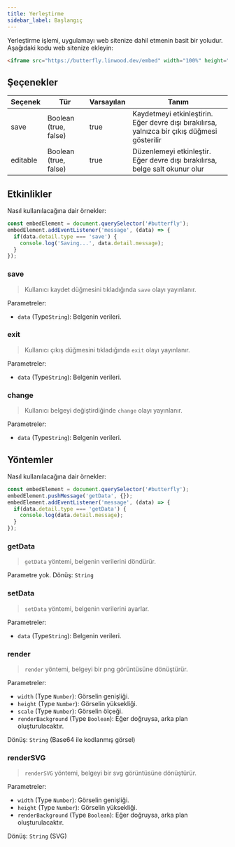 ```yaml
---
title: Yerleştirme
sidebar_label: Başlangıç
---
```


Yerleştirme işlemi, uygulamayı web sitenize dahil etmenin basit bir yoludur. Aşağıdaki kodu web sitenize ekleyin:

```html
<iframe src="https://butterfly.linwood.dev/embed" width="100%" height="500px" allowtransparency="true"></iframe>
```

## Şeçenekler

| Seçenek  | Tür                   | Varsayılan | Tanım                                                                                        |
| -------- | --------------------- | ---------- | -------------------------------------------------------------------------------------------- |
| save     | Boolean (true, false) | true       | Kaydetmeyi etkinleştirin. Eğer devre dışı bırakılırsa, yalnızca bir çıkış düğmesi gösterilir |
| editable | Boolean (true, false) | true       | Düzenlemeyi etkinleştir. Eğer devre dışı bırakılırsa, belge salt okunur olur                 |

## Etkinlikler

Nasıl kullanılacağına dair örnekler:

```javascript
const embedElement = document.querySelector('#butterfly');
embedElement.addEventListener('message', (data) => {
  if(data.detail.type === 'save') {
    console.log('Saving...', data.detail.message);
  }
});
```

### save

> Kullanıcı kaydet düğmesini tıkladığında `save` olayı yayınlanır.

Parametreler:

* `data` (Type`String`): Belgenin verileri.

### exit

> Kullanıcı çıkış düğmesini tıkladığında `exit` olayı yayınlanır.

Parametreler:

* `data` (Type`String`): Belgenin verileri.

### change

> Kullanıcı belgeyi değiştirdiğinde `change` olayı yayınlanır.

Parametreler:

* `data` (Type`String`): Belgenin verileri.

## Yöntemler

Nasıl kullanılacağına dair örnekler:

```javascript
const embedElement = document.querySelector('#butterfly');
embedElement.pushMessage('getData', {});
embedElement.addEventListener('message', (data) => {
  if(data.detail.type === 'getData') {
    console.log(data.detail.message);
  }
});
```

### getData

> `getData` yöntemi, belgenin verilerini döndürür.

Parametre yok. Dönüş: `String`

### setData

> `setData` yöntemi, belgenin verilerini ayarlar.

Parametreler:

* `data` (Type`String`): Belgenin verileri.

### render

> `render` yöntemi, belgeyi bir png görüntüsüne dönüştürür.

Parametreler:

* `width` (Type `Number`): Görselin genişliği.
* `height` (Type `Number`): Görselin yüksekliği.
* `scale` (Type `Number`): Görselin ölçeği.
* `renderBackground` (Type `Boolean`): Eğer doğruysa, arka plan oluşturulacaktır.

Dönüş: `String` (Base64 ile kodlanmış görsel)

### renderSVG

> `renderSVG` yöntemi, belgeyi bir svg görüntüsüne dönüştürür.

Parametreler:

* `width` (Type `Number`): Görselin genişliği.
* `height` (Type `Number`): Görselin yüksekliği.
* `renderBackground` (Type `Boolean`): Eğer doğruysa, arka plan oluşturulacaktır.

Dönüş: `String` (SVG)
